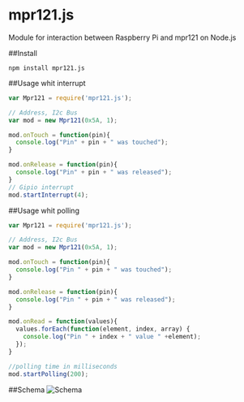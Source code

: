 # mpr121.js
Module for interaction between Raspberry Pi and mpr121 on Node.js

##Install
```
npm install mpr121.js
```

##Usage whit interrupt
```javascript
var Mpr121 = require('mpr121.js');

// Address, I2c Bus
var mod = new Mpr121(0x5A, 1);

mod.onTouch = function(pin){
  console.log("Pin" + pin + " was touched");
}

mod.onRelease = function(pin){
  console.log("Pin" + pin + " was released");
}
// Gipio interrupt
mod.startInterrupt(4);
```

##Usage whit polling
```javascript
var Mpr121 = require('mpr121.js');

// Address, I2c Bus
var mod = new Mpr121(0x5A, 1);

mod.onTouch = function(pin){
  console.log("Pin " + pin + " was touched");
}

mod.onRelease = function(pin){
  console.log("Pin " + pin + " was released");
}

mod.onRead = function(values){
  values.forEach(function(element, index, array) {
    console.log("Pin " + index + " value " +element);
  });
}

//polling time in milliseconds
mod.startPolling(200);
```

##Schema
![Schema](https://raw.githubusercontent.com/grandeemme/mpr121.js/master/readme/mpr121_bb.png)
